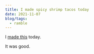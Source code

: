```yaml
---
title: I made spicy shrimp tacos today
date: 2021-11-07
blog/tags:
  - ramble
---
```


I [made this](/food/shrimp_tacos) today.

It was good.

